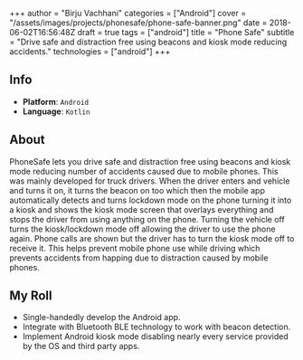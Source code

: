 +++
author = "Birju Vachhani"
categories = ["Android"]
cover = "/assets/images/projects/phonesafe/phone-safe-banner.png"
date = 2018-06-02T16:56:48Z
draft = true
tags = ["android"]
title = "Phone Safe"
subtitle = "Drive safe and distraction free using beacons and kiosk mode reducing accidents."
technologies = ["android"]
+++

## Info

- **Platform**:     `Android`
- **Language**:     `Kotlin`

## About

PhoneSafe lets you drive safe and distraction free using beacons and kiosk mode reducing number of accidents caused due to mobile phones. This was mainly developed for truck drivers. When the driver enters and vehicle and turns it on, it turns the beacon on too which then the mobile app automatically detects and turns lockdown mode on the phone turning it into a kiosk and shows the kiosk mode screen that overlays everything and stops the driver from using anything on the phone. Turning the vehicle off turns the kiosk/lockdown mode off allowing the driver to use the phone again. Phone calls are shown but the driver has to turn the kiosk mode off to receive it. This helps prevent mobile phone use while driving which prevents accidents from happing due to distraction caused by mobile phones.

## My Roll

- Single-handedly develop the Android app.
- Integrate with Bluetooth BLE technology to work with beacon detection.
- Implement Android kiosk mode disabling nearly every service provided by the OS and third party apps.

</br>